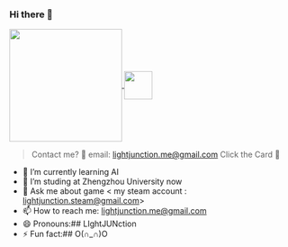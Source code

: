 ### Hi there 👋   

<a href="https://steamcommunity.com/id/LIghtJUNction/">
  <img height=200 align="center" src="https://github-readme-stats.vercel.app/api?username=lightjunction&show_icons=true&theme=merko&card_width=824" />
</a>
<a href="https://steamcommunity.com/id/LIghtJUNction/">
  <img height=50 align="center" src="https://github-readme-stats.vercel.app/api/top-langs?username=lightjunction&layout=compact&langs_count=8&card_width=4000&show_icons=true&theme=merko" />
</a>

> Contact me? 🙌 email: lightjunction.me@gmail.com
> Click the Card 🤞


- 🌱 I’m currently learning AI
- 🤔 I’m studing at Zhengzhou University now
- 💬 Ask me about game < my steam account : lightjunction.steam@gmail.com>
- 📫 How to reach me: lightjunction.me@gmail.com
- 😄 Pronouns:## LIghtJUNction
- ⚡ Fun fact:## O(∩_∩)O
